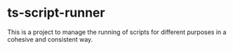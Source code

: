 # ts-script-runner

This is a project to manage the running of scripts for different purposes in a cohesive and consistent way.

